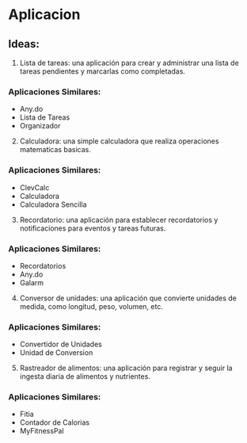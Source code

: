 # Aplicacion

## Ideas:
1. Lista de tareas: una aplicación para crear y administrar una lista de tareas pendientes y marcarlas como completadas.
### Aplicaciones Similares:
- Any.do
- Lista de Tareas
- Organizador
2. Calculadora: una simple calculadora que realiza operaciones matematicas basicas.
### Aplicaciones Similares:
- ClevCalc
- Calculadora
- Calculadora Sencilla
3. Recordatorio: una aplicación para establecer recordatorios y notificaciones para eventos y tareas futuras.
### Aplicaciones Similares:
- Recordatorios
- Any.do
- Galarm
4. Conversor de unidades: una aplicación que convierte unidades de medida, como longitud, peso, volumen, etc.
### Aplicaciones Similares:
- Convertidor de Unidades
- Unidad de Conversion
5. Rastreador de alimentos: una aplicación para registrar y seguir la ingesta diaria de alimentos y nutrientes.
### Aplicaciones Similares:
- Fitia
- Contador de Calorias
- MyFitnessPal
